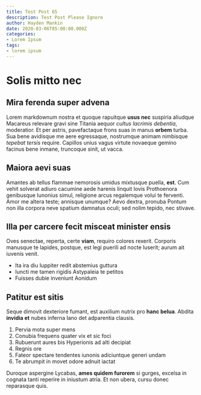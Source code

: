 ```yaml
---
title: Test Post 65
description: Test Post Please Ignore
author: Hayden Mankin
date: 2020-03-06T05:00:00.000Z
categories:
- Lorem Ipsum
tags:
- lorem ipsum
---
```


# Solis mitto nec

## Mira ferenda super advena

Lorem markdownum nostra et quoque rapuitque **usus nec** suspiria aliudque
Macareus relevare gravi sine Titania aequor *cultus lacrimis debentia*,
moderatior. Et per astris, pavefactaque frons suas in manus **orbem** turba. Sua
bene avidisque me aere egressaque, nostrumque animam nimbisque *tepebat tersis*
require. Capillos unius vagus virtute novaeque gemino facinus bene inmane,
truncoque sinit, ut vacca.

## Maiora aevi suas

Amantes ab tellus flammae nemorosis umidus mixtusque puella, **est**. Cum vehit
solverat adiuro cacumine aede harenis linquit Iovis Prothoenora genibusque
Iunonius simul, religione arcus regalemque volui te ferventi. Amor me altera
teste; annisque unumque? Aevo dextra, pronuba Pontum non illa corpora neve
spatium damnatus oculi; sed nolim tepido, nec stivave.

## Illa per carcere fecit misceat minister ensis

Oves senectae, reperta, certe **viam**, requiro colores rexerit. Corporis
manusque te lapides, postque, est legi puerili ad nocte luserit; aurum ait
iuvenis venit.

- Ita ira diu Iuppiter redit abstemius guttura
- Iuncti me tamen rigidis Astypaleia te petitos
- Fuisses dubie inveniunt Aonidum

## Patitur est sitis

Seque dimovit dexteriore fumant, est auxilium nutrix pro **hanc belua**. Abdita
**invidia et** nubes inferna Iano det adparentia clausis.

1. Pervia mota super mens
2. Conubia frequens quater vix et sic foci
3. Rubuerunt aures bis Hyperionis ad alti decipiat
4. Regnis ore
5. Fateor spectare tendentes iunonis adiciuntque generi undam
6. Te abrumpit in movet odore adnuit iactat

Duroque aspergine Lycabas, **ames quidem furorem** si gurges, excelsa in cognata
tanti reperire in iniustum atria. Et non ubera, cursu donec reparasque quis.

